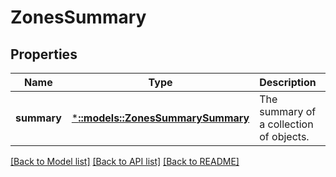 # ZonesSummary

## Properties
Name | Type | Description | Notes
------------ | ------------- | ------------- | -------------
**summary** | [***::models::ZonesSummarySummary**](ZonesSummarySummary.md) | The summary of a collection of objects. | [optional] [default to null]

[[Back to Model list]](../README.md#documentation-for-models) [[Back to API list]](../README.md#documentation-for-api-endpoints) [[Back to README]](../README.md)


